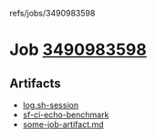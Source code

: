 refs/jobs/3490983598

# Job [3490983598](https://github.com/rokmoln/support-firecloud/runs/3490983598?check_suite_focus=true)

## Artifacts

* [log.sh-session](log.sh-session)
* [sf-ci-echo-benchmark](sf-ci-echo-benchmark)
* [some-job-artifact.md](some-job-artifact.md)

